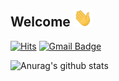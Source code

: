 ## Welcome&nbsp;<img src="https://github.com/1ilsang/1ilsang/blob/master/assets/images/hi.gif" width="30px">

[![Hits](https://hits.seeyoufarm.com/api/count/incr/badge.svg?url=https%3A%2F%2Fgithub.com%2FHyoeunYoo&count_bg=%23CDDC39&title_bg=%23757575&icon=&icon_color=%23E7E7E7&title=Visit+&edge_flat=false)](https://hits.seeyoufarm.com)
[![Gmail Badge](https://img.shields.io/badge/Gmail-d14836?style=flat-square&logo=Gmail&logoColor=white&link=mailto:yuuhe0913@gmail.com)](mailto:yuuhe0913@gmail.com)

![Anurag's github stats](https://github-readme-stats.vercel.app/api?username=HyoeunYoo&count_private=true&show_icons=true&theme=tokyonight)


<!--
**HyoeunYoo/HyoeunYoo** is a ✨ _special_ ✨ repository because its `README.md` (this file) appears on your GitHub profile.

Here are some ideas to get you started:

- 🔭 I’m currently working on ...
- 🌱 I’m currently learning ...
- 👯 I’m looking to collaborate on ...
- 🤔 I’m looking for help with ...
- 💬 Ask me about ...
- 📫 How to reach me: ...
- 😄 Pronouns: ...
- ⚡ Fun fact: ...

[![Anurag's github stats](https://github-readme-stats.vercel.app/api?username=HyoeunYoo)](https://github.com/anuraghazra/github-readme-stats)
-->
